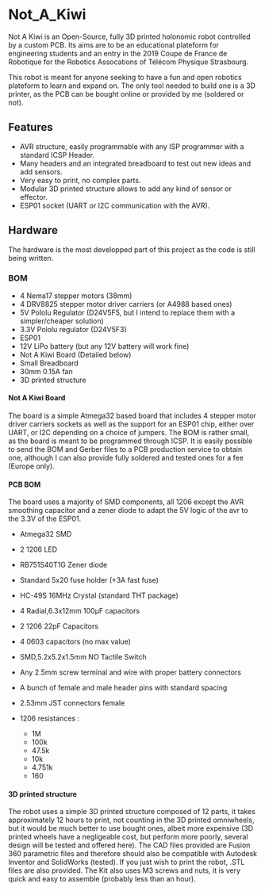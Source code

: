 # Not_A_Kiwi
Not A Kiwi is an Open-Source, fully 3D printed holonomic robot controlled by a custom PCB. Its aims are to be an educational plateform for engineering students and an entry in the 2019 Coupe de France de Robotique for the Robotics Assocations of Télécom Physique Strasbourg.

This robot is meant for anyone seeking to have a fun and open robotics plateform to learn and expand on. The only tool needed to build one is a 3D printer, as the PCB can be bought online or provided by me (soldered or not).

## Features
- AVR structure, easily programmable with any ISP programmer with a standard ICSP Header.
- Many headers and an integrated breadboard to test out new ideas and add sensors.
- Very easy to print, no complex parts.
- Modular 3D printed structure allows to add any kind of sensor or effector.
- ESP01 socket (UART or I2C communication with the AVR).

## Hardware
The hardware is the most developped part of this project as the code is still being written.

### BOM
- 4 Nema17 stepper motors (38mm)
- 4 DRV8825 stepper motor driver carriers (or A4988 based ones)
- 5V Pololu Regulator (D24V5F5, but I intend to replace them with a simpler/cheaper solution)
- 3.3V Pololu regulator (D24V5F3)
- ESP01
- 12V LiPo battery (but any 12V battery will work fine)
- Not A Kiwi Board (Detailed below)
- Small Breadboard
- 30mm 0.15A fan
- 3D printed structure

#### Not A Kiwi Board
The board is a simple Atmega32 based board that includes 4 stepper motor driver carriers sockets as well as the support for an ESP01 chip, either over UART, or I2C depending on a choice of jumpers. The BOM is rather small, as the board is meant to be programmed through ICSP. It is easily possible to send the BOM and Gerber files to a PCB production service to obtain one, although I can also provide fully soldered and tested ones for a fee (Europe only).

#### PCB BOM
The board uses a majority of SMD components, all 1206 except the AVR smoothing capacitor and a zener diode to adapt the 5V logic of the avr to the 3.3V of the ESP01. 

- Atmega32 SMD
- 2 1206 LED
- RB751S40T1G Zener diode

- Standard 5x20 fuse holder (+3A fast fuse)
- HC-49S 16MHz Crystal (standard THT package)
- 4 Radial,6.3x12mm 100µF capacitors
- 2 1206 22pF Capacitors
- 4 0603 capacitors (no max value)
- SMD,5.2x5.2x1.5mm NO Tactile Switch
- Any 2.5mm screw terminal and wire with proper battery connectors
- A bunch of female and male header pins with standard spacing
- 2.53mm JST connectors female

- 1206 resistances : 
  - 1M
  - 100k 
  - 47.5k
  - 10k
  - 4.751k  
  - 160
  
#### 3D printed structure
  
  The robot uses a simple 3D printed structure composed of 12 parts, it takes approximately 12 hours to print, not counting in the 3D printed omniwheels, but it would be much better to use bought ones, albeit more expensive (3D printed wheels have a negligeable cost, but perform more poorly, several design will be tested and offered here).
  The CAD files provided are Fusion 360 parametric files and therefore should also be compatible with Autodesk Inventor and SolidWorks (tested). If you just wish to print the robot, .STL files are also provided. The Kit also uses M3 screws and nuts, it is very quick and easy to assemble (probably less than an hour).
